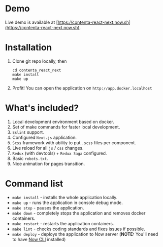 # Demo

Live demo is available at [https://contenta-react-next.now.sh](https://contenta-react-next.now.sh).

# Installation

1. Clone git repo locally, then

    ```
    cd contenta_react_next
    make install
    make up
    ```

2. Profit! You can open the application on `http://app.docker.localhost`

# What's included?

1. Local development environment based on docker.
2. Set of make commands for faster local development.
3. `Eslint` support.
4. Configured `Next.js` application.
5. `Scss` framework with ability to put `.scss` files per component.
6. Live reload for all `js` / `css` changes.
7. `Redux` (with devtools) + `Redux Saga` configured.
8. Basic `robots.txt`.
9. Nice animation for pages transition.

# Command list

- `make install` - installs the whole application locally.
- `make up` - runs the application in console debug mode.
- `make stop` - pauses the application.
- `make down` - completely stops the application and removes docker containers.
- `make restart` - restarts the application containers.
- `make lint` - checks coding standards and fixes issues if possible.
- `make deploy` - deploys the application to Now server (**NOTE:** You'll need to have [Now CLI](https://zeit.co/docs/features/now-cli) installed)
